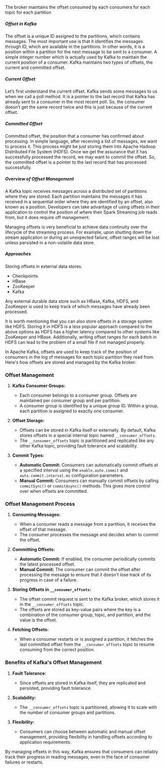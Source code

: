 
The broker maintains the offset consumed by each consumers for each topic for each partition

##### **Offset in Kafka**

The offset is a unique ID assigned to the partitions, which contains messages. The most important use is that it identifies the messages through ID, which are available in the partitions. In other words, it is a position within a partition for the next message to be sent to a consumer. A simple integer number which is actually used by Kafka to maintain the current position of a consumer. Kafka maintains two types of offsets, the current and committed offset.

##### **Current Offset**

Let’s first understand the current offset. Kafka sends some messages to us when we call a poll method. It is a pointer to the last record that Kafka has already sent to a consumer in the most recent poll. So, the consumer doesn’t get the same record twice and this is just because of the current offset.

##### **Committed Offset**

Committed offset, the position that a consumer has confirmed about processing. In simple language, after receiving a list of messages, we want to process it. This process might be just storing them into Apache Hadoop Distributed File System (HDFS). Once we get the assurance that it has successfully processed the record, we may want to commit the offset. So, the committed offset is a pointer to the last record that has processed successfully.


##### **Overview of Offset Management**

A Kafka topic receives messages across a distributed set of partitions where they are stored. Each partition maintains the messages it has received in a sequential order where they are identified by an offset, also known as a position. Developers can take advantage of using offsets in their application to control the position of where their Spark Streaming job reads from, but it does require off management.

Managing offsets is very beneficial to achieve data continuity over the lifecycle of the streaming process. For example, upon shutting down the stream application or during an unexpected failure, offset ranges will be lost unless persisted in a non-volatile data store.

##### **Approaches**

Storing offsets in external data stores.

- Checkpoints
- HBase
- ZooKeeper
- Kafka

Any external durable data store such as HBase, Kafka, HDFS, and ZooKeeper is used to keep track of which messages have already been processed.

It is worth mentioning that you can also store offsets in a storage system like HDFS. Storing it in HDFS is a less popular approach compared to the above options as HDFS has a higher latency compared to other systems like ZooKeeper and HBase. Additionally, writing offset ranges for each batch in HDFS can lead to the problem of a small file if not managed properly.



In Apache Kafka, offsets are used to keep track of the position of consumers in the log of messages for each topic partition they read from. Here's how offsets are stored and managed by the Kafka broker:

### Offset Management

1. **Kafka Consumer Groups:**
   - Each consumer belongs to a consumer group. Offsets are maintained per consumer group and per partition.
   - A consumer group is identified by a unique group ID. Within a group, each partition is assigned to exactly one consumer.

2. **Offset Storage:**
   - Offsets can be stored in Kafka itself or externally. By default, Kafka stores offsets in a special internal topic named `__consumer_offsets`.
   - The `__consumer_offsets` topic is partitioned and replicated like any other Kafka topic, providing fault tolerance and scalability.

3. **Commit Types:**
   - **Automatic Commit:** Consumers can automatically commit offsets at a specified interval using the `enable.auto.commit` and `auto.commit.interval.ms` configuration parameters.
   - **Manual Commit:** Consumers can manually commit offsets by calling `commitSync()` or `commitAsync()` methods. This gives more control over when offsets are committed.

### Offset Management Process

1. **Consuming Messages:**
   - When a consumer reads a message from a partition, it receives the offset of that message.
   - The consumer processes the message and decides when to commit the offset.

2. **Committing Offsets:**
   - **Automatic Commit:** If enabled, the consumer periodically commits the latest processed offset.
   - **Manual Commit:** The consumer can commit the offset after processing the message to ensure that it doesn't lose track of its progress in case of a failure.

3. **Storing Offsets in `__consumer_offsets`:**
   - The offset commit request is sent to the Kafka broker, which stores it in the `__consumer_offsets` topic.
   - The offsets are stored as key-value pairs where the key is a combination of the consumer group, topic, and partition, and the value is the offset.

4. **Fetching Offsets:**
   - When a consumer restarts or is assigned a partition, it fetches the last committed offset from the `__consumer_offsets` topic to resume consuming from the correct position.

### Benefits of Kafka's Offset Management

1. **Fault Tolerance:**
   - Since offsets are stored in Kafka itself, they are replicated and persisted, providing fault tolerance.
   
2. **Scalability:**
   - The `__consumer_offsets` topic is partitioned, allowing it to scale with the number of consumer groups and partitions.

3. **Flexibility:**
   - Consumers can choose between automatic and manual offset management, providing flexibility in handling offsets according to application requirements.

By managing offsets in this way, Kafka ensures that consumers can reliably track their progress in reading messages, even in the face of consumer failures or restarts.